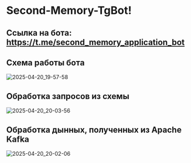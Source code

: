 # Second-Memory-TgBot!

## Ссылка на бота: https://t.me/second_memory_application_bot

## Схема работы бота

![2025-04-20_19-57-58](https://github.com/user-attachments/assets/03152730-fcda-4fb2-9f37-1d66b24369de)

## Обработка запросов из схемы

![2025-04-20_20-03-56](https://github.com/user-attachments/assets/a1d91961-1819-4838-9c26-aa8ff7d154a3)

## Обработка дынных, полученных из Apache Kafka

![2025-04-20_20-02-06](https://github.com/user-attachments/assets/757adc52-8272-404e-aaf5-836809202266)

